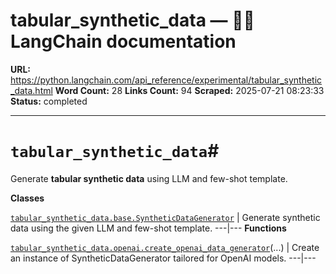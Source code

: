 # tabular_synthetic_data — 🦜🔗 LangChain  documentation

**URL:** https://python.langchain.com/api_reference/experimental/tabular_synthetic_data.html
**Word Count:** 28
**Links Count:** 94
**Scraped:** 2025-07-21 08:23:33
**Status:** completed

---

# `tabular_synthetic_data`\#

Generate **tabular synthetic data** using LLM and few-shot template.

**Classes**

[`tabular_synthetic_data.base.SyntheticDataGenerator`](https://python.langchain.com/api_reference/experimental/tabular_synthetic_data/langchain_experimental.tabular_synthetic_data.base.SyntheticDataGenerator.html#langchain_experimental.tabular_synthetic_data.base.SyntheticDataGenerator "langchain_experimental.tabular_synthetic_data.base.SyntheticDataGenerator") | Generate synthetic data using the given LLM and few-shot template.   ---|---      **Functions**

[`tabular_synthetic_data.openai.create_openai_data_generator`](https://python.langchain.com/api_reference/experimental/tabular_synthetic_data/langchain_experimental.tabular_synthetic_data.openai.create_openai_data_generator.html#langchain_experimental.tabular_synthetic_data.openai.create_openai_data_generator "langchain_experimental.tabular_synthetic_data.openai.create_openai_data_generator")\(...\) | Create an instance of SyntheticDataGenerator tailored for OpenAI models.   ---|---